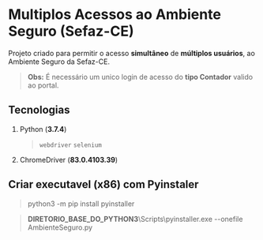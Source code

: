 # Multiplos Acessos ao Ambiente Seguro (Sefaz-CE)
Projeto criado para permitir o acesso **simultâneo** de **múltiplos usuários**, ao Ambiente Seguro da Sefaz-CE.
> **Obs:** É necessário um unico login de acesso do **tipo Contador** valido ao portal.

## Tecnologias
1. Python (**3.7.4**)
   > `webdriver`   `selenium`
   
3. ChromeDriver (**83.0.4103.39**)

## Criar executavel (**x86**) com Pyinstaler
> python3 -m pip install pyinstaller

> **DIRETORIO_BASE_DO_PYTHON3**\Scripts\pyinstaller.exe --onefile AmbienteSeguro.py


